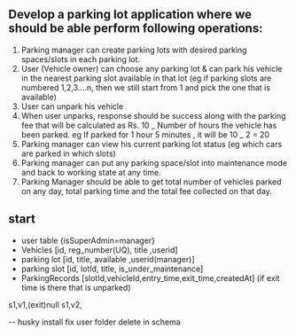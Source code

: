 ## Develop a parking lot application where we should be able perform following operations:

1. Parking manager can create parking lots with desired parking spaces/slots in each parking lot.
2. User (Vehicle owner) can choose any parking lot & can park his vehicle in the nearest parking slot available in that lot (eg if parking slots are numbered 1,2,3....n, then we still start from 1 and pick the one that is available)
3. User can unpark his vehicle
4. When user unparks, response should be success along with the parking fee that will be calculated as Rs. 10 _ Number of hours the vehicle has been parked. eg If parked for 1 hour 5 minutes , it will be 10 _ 2 = 20
5. Parking manager can view his current parking lot status (eg which cars are parked in which slots)
6. Parking manager can put any parking space/slot into maintenance mode and back to working state at any time.
7. Parking Manager should be able to get total number of vehicles parked on any day, total parking time and the total fee collected on that day.

## start

-   user table {isSuperAdmin=manager}
-   Vehicles [id, reg_number(UQ), title ,userid]
-   parking lot [id, title, available ,userid(manager)]
-   parking slot [id, lotId, title, is_under_maintenance]
-   ParkingRecords [slotId,vehicleId,entry_time,exit_time,createdAt] (if exit time is there that is unparked)

s1,v1,(exit)null
s1,v2,

--
husky install fix
user folder delete in schema
